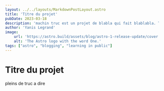 ```yaml
---
layout: ../../layouts/MarkdownPostLayout.astro
title: 'Titre du projet'
pubDate: 2023-03-18
description: 'machin truc est un projet de blabla qui fait blablabla. Truc bidule c’est super intéressant'
author: 'Yanis Legrand'
image:
    url: 'https://astro.build/assets/blog/astro-1-release-update/cover.jpeg' 
    alt: 'The Astro logo with the word One.'
tags: ["astro", "blogging", "learning in public"]
---
```



# Titre du projet

pleins de truc a dire
